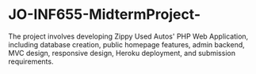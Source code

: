 # JO-INF655-MidtermProject-
The project involves developing Zippy Used Autos' PHP Web Application, including database creation, public homepage features, admin backend, MVC design, responsive design, Heroku deployment, and submission requirements.
